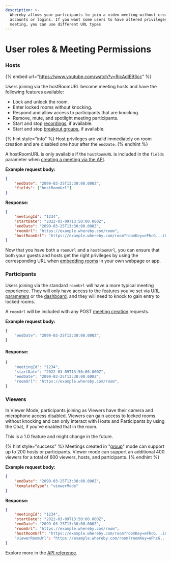 ```yaml
---
description: >-
  Whereby allows your participants to join a video meeting without creating
  accounts or logins. If you want some users to have altered privileges in the
  meeting, you can use different URL types
---
```


# User roles & Meeting Permissions

### Hosts

{% embed url="https://www.youtube.com/watch?v=RicAdlE93cc" %}

Users joining via the hostRoomURL become meeting hosts and have the following features available:

* Lock and unlock the room.
* Enter locked rooms without knocking.
* Respond and allow access to participants that are knocking.
* Remove, mute, and spotlight meeting participants.
* Start and stop [recordings](../meeting-content-and-quality/recording-and-streaming-rooms/recording-with-embedded/), if available.
* Start and stop [breakout groups](customizing-rooms/breakout-groups-with-embedded.md), if available.

{% hint style="info" %}
Host privileges are valid immediately on room creation and are disabled one hour after the `endDate`.
{% endhint %}

A hostRoomURL is only available if the `hostRoomURL` is included in the `fields` parameter when [creating a meeting via the API](using-the-rest-api/#creating-rooms).

**Example request body:**

```json
{
    "endDate": "2099-03-25T13:30:00.000Z",
    "fields": ["hostRoomUrl"]
}
```

**Response:**

```json
{
    "meetingId": "1234",
    "startDate": "2022-03-09T13:50:00.000Z",
    "endDate": "2099-03-25T13:30:00.000Z",
    "roomUrl": "https://example.whereby.com/room",
    "hostRoomUrl": "https://example.whereby.com/room?roomKey=eFhcG...i00ZG"
}
```

Now that you have both a `roomUrl` and a `hostRoomUrl`, you can ensure that both your guests and hosts get the right privileges by using the corresponding URL when [embedding rooms](../) in your own webpage or app.

### Participants

Users joining via the standard `roomUrl` will have a more typical meeting experience. They will only have access to the features you've set via [URL parameters](customizing-rooms/using-url-parameters.md) or the [dashboard](customizing-rooms/dashboard-preferences.md), and they will need to knock to gain entry to locked rooms.

A `roomUrl` will be included with any POST [meeting creation](using-the-rest-api/#creating-rooms) requests.



**Example request body:**

```javascript
{ 
    "endDate": "2099-03-25T13:30:00.000Z", 
}
```

#### Response:

```javascript
{
    "meetingId": "1234",
    "startDate": "2022-03-09T13:50:00.000Z",
    "endDate": "2099-03-25T13:30:00.000Z",
    "roomUrl": "https://example.whereby.com/room",
}
```

### Viewers

In Viewer Mode, participants joining as Viewers have their camera and microphone access disabled. Viewers can gain access to locked rooms without knocking and can only interact with Hosts and Participants by using the Chat, if you've enabled that in the room.

This is a 1.0 feature and might change in the future.

{% hint style="success" %}
Meetings created in "[group](using-the-rest-api/#creating-rooms)" mode can support up to 200 hosts or participants. Viewer mode can support an additional 400 viewers for a total of 600 viewers, hosts, and participants.&#x20;
{% endhint %}



**Example request body:**

```json
{
    "endDate": "2099-03-25T13:30:00.000Z",
    "templateType": "viewerMode"
}
```

**Response:**

```json
{
    "meetingId": "1234",
    "startDate": "2022-03-09T13:50:00.000Z",
    "endDate": "2099-03-25T13:30:00.000Z",
    "roomUrl": "https://example.whereby.com/room",
    "hostRoomUrl": "https://example.whereby.com/room?roomKey=eFhcG...i00ZG"
    "viewerRoomUrl": "https://example.whereby.com/room?roomKey=eFhcG...VTQIE"
}
```

Explore more in the [API reference](../reference/whereby-rest-api-reference.md).
